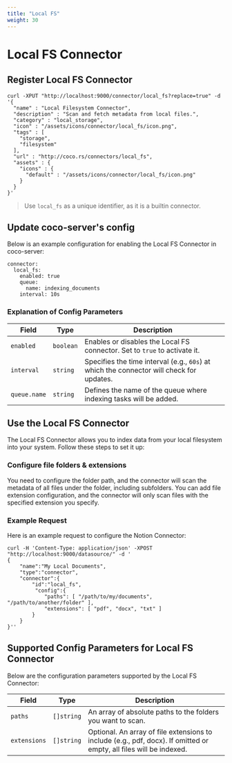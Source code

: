 ```yaml
---
title: "Local FS"
weight: 30
---
```


# Local FS Connector

## Register Local FS Connector

```shell
curl -XPUT "http://localhost:9000/connector/local_fs?replace=true" -d '{
  "name" : "Local Filesystem Connector",
  "description" : "Scan and fetch metadata from local files.",
  "category" : "local_storage",
  "icon" : "/assets/icons/connector/local_fs/icon.png",
  "tags" : [
    "storage",
    "filesystem"
  ],
  "url" : "http://coco.rs/connectors/local_fs",
  "assets" : {
    "icons" : {
      "default" : "/assets/icons/connector/local_fs/icon.png"
    }
  }
}'
```


> Use `local_fs` as a unique identifier, as it is a builtin connector.


## Update coco-server's config

Below is an example configuration for enabling the Local FS Connector in coco-server:

```shell
connector:
  local_fs:
    enabled: true
    queue:
      name: indexing_documents
    interval: 10s
```

### Explanation of Config Parameters

| **Field**      | **Type**  | **Description**                                                                         |
|-----------------|-----------|-----------------------------------------------------------------------------------------|
| `enabled`      | `boolean` | Enables or disables the Local FS connector. Set to `true` to activate it.           |
| `interval`     | `string`  | Specifies the time interval (e.g., `60s`) at which the connector will check for updates. |
| `queue.name`   | `string`  | Defines the name of the queue where indexing tasks will be added.                       |

## Use the Local FS Connector

The Local FS Connector allows you to index data from your local filesystem into your system. Follow these steps to set it up:

### Configure file folders & extensions

You need to configure the folder path, and the connector will scan the metadata of all files under the folder, including subfolders.
You can add file extension configuration, and the connector will only scan files with the specified extension you specify.

### Example Request

Here is an example request to configure the Notion Connector:

```shell
curl -H 'Content-Type: application/json' -XPOST "http://localhost:9000/datasource/" -d '
{
    "name":"My Local Documents",
    "type":"connector",
    "connector":{
        "id":"local_fs",
         "config":{
            "paths": [ "/path/to/my/documents", "/path/to/another/folder" ],
            "extensions": [ "pdf", "docx", "txt" ]
        }
    }
}''
```

## Supported Config Parameters for Local FS Connector

Below are the configuration parameters supported by the Local FS Connector:

| **Field**               | **Type**    | **Description**                                                                                                     |
|--------------------------|-------------|---------------------------------------------------------------------------------------------------------------------|
| `paths`   | `[]string`  | An array of absolute paths to the folders you want to scan.                                                         |
| `extensions`  | `[]string`  | Optional. An array of file extensions to include (e.g., pdf, docx). If omitted or empty, all files will be indexed. |

